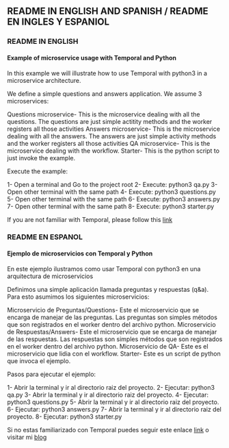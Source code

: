 ## README IN ENGLISH AND SPANISH / README EN INGLES Y ESPANIOL

### README IN ENGLISH
#### Example of microservice usage with Temporal and Python
In this example we will illustrate how to use Temporal with python3 in a microservice architecture. 

We define a simple questions and answers application. We assume 3 microservices:

Questions microservice- This is the microservice dealing with all the questions. The questions are just simple actitity methods and the worker registers all those activities
Answers microservice- This is the microservice dealing with all the answers. The answers are just simple activity methods and the worker registers all those activities
QA microservice- This is the microservice dealing with the workflow.
Starter- This is the python script to just invoke the example.

Execute the example:

1- Open a terminal and Go to the project root
2- Execute: python3 qa.py
3- Open other terminal with the same path
4- Execute: python3 questions.py
5- Open other terminal with the same path
6- Execute: python3 answers.py
7- Open other terminal with the same path
8- Execute: python3 starter.py

If you are not familiar with Temporal, please follow this [link](https://temporal.io/)

### README EN ESPANOL
#### Ejemplo de microservicios con Temporal y Python
En este ejemplo ilustramos como usar Temporal con python3 en una arquitectura de microservicios

Definimos una simple aplicación llamada preguntas y respuestas (q&a). Para esto asumimos los siguientes microservicios:

Microservicio de Preguntas/Questions- Este el microservicio que se encarga de manejar de las preguntas. Las preguntas son simples métodos que son registrados en el worker dentro del archivo python.
Microservicio de Respuestas/Answers-  Este el microservicio que se encarga de manejar de las respuestas. Las respuestas son simples métodos que son registrados en el worker dentro del archivo python.
Microservicio de QA- Este es el microservicio que lidia con el workflow.
Starter- Este es un script de python que invoca el ejemplo.

Pasos para ejecutar el ejemplo:

1- Abrir la terminal y ir al directorio raiz del proyecto. 
2- Ejecutar: python3 qa.py
3- Abrir la terminal y ir al directorio raiz del proyecto. 
4- Ejecutar: python3 questions.py
5- Abrir la terminal y ir al directorio raiz del proyecto. 
6- Ejecutar: python3 answers.py
7- Abrir la terminal y ir al directorio raiz del proyecto. 
8- Ejecutar: python3 starter.py

Si no estas familiarizado con Temporal puedes seguir este enlace [link](https://temporal.io/) o visitar mi [blog](https://sistecma.github.io/)

